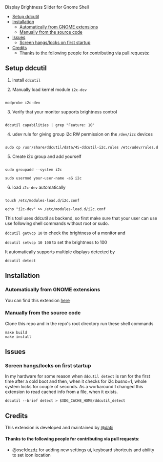 Display Brightness Slider for Gnome Shell
- [Setup ddcutil](#setup-ddcutil)
- [Installation](#installation)
  - [Automatically from GNOME extensions](#automatically-from-gnome-extensions)
  - [Manually from the source code](#manually-from-the-source-code)
- [Issues](#issues)
  - [Screen hangs/locks on first startup](#screen-hangslocks-on-first-startup)
- [Credits](#credits)
    - [Thanks to the following people for contributing via pull requests:](#thanks-to-the-following-people-for-contributing-via-pull-requests)
## Setup ddcutil

1. install `ddcutil`

2. Manually load kernel module `i2c-dev`

```

modprobe i2c-dev

```

3. Verify that your monitor supports brightness control

```

ddcutil capabilities | grep "Feature: 10"

```

4. udev rule for giving group i2c RW permission on the `/dev/i2c` devices

```

sudo cp /usr/share/ddcutil/data/45-ddcutil-i2c.rules /etc/udev/rules.d

```

5. Create i2c group and add yourself

  ```

  sudo groupadd --system i2c

  sudo usermod your-user-name -aG i2c

  ```

6. load `i2c-dev` automatically

```

touch /etc/modules-load.d/i2c.conf

echo "i2c-dev" >> /etc/modules-load.d/i2c.conf

```

This tool uses ddcutil as backend, so first make sure that your user can use use following shell commands without root or sudo.

`ddcutil getvcp 10` to check the brightness of a monitor and

`ddcutil setvcp 10 100` to set the brightness to 100

It automatically supports multiple displays detected by

`ddcutil detect`


## Installation

### Automatically from GNOME extensions
You can find this extension [here](https://extensions.gnome.org/extension/2645/brightness-control-using-ddcutil/)

### Manually from the source code
Clone this repo and in the repo's root directory run these shell commands

```
make build
make install
```

## Issues

### Screen hangs/locks on first startup
In my hardware for some reason when `ddcutil detect` is ran for the first time after a cold boot and then, when it checks for i2c busno=1, whole system locks for couple of seconds.
As a workaround I changed this extension to read cached info from a file, when it exists.
```
ddcutil --brief detect > $XDG_CACHE_HOME/ddcutil_detect
```

## Credits

This extension is developed and maintained by [@datij](https://github.com/datij)

#### Thanks to the following people for contributing via pull requests:
- @oscfdezdz for adding new settings ui, keyboard shortcuts and ability to set icon location